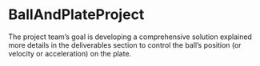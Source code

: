 # BallAndPlateProject
The project team’s goal is developing a comprehensive solution explained more details in the deliverables section to control the ball’s position (or velocity or acceleration) on the plate.
